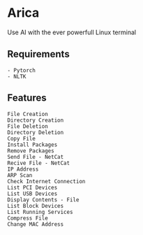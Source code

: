# Arica
Use AI with the ever powerfull Linux terminal
## Requirements
```
- Pytorch 
- NLTK
```
## Features
```
File Creation
Directory Creation
File Deletion
Directory Deletion
Copy File
Install Packages
Remove Packages
Send File - NetCat
Recive File - NetCat
IP Address
ARP Scan
Check Internet Connection
List PCI Devices
List USB Devices
Display Contents - File
List Block Devices
List Running Services
Compress File
Change MAC Address
```
